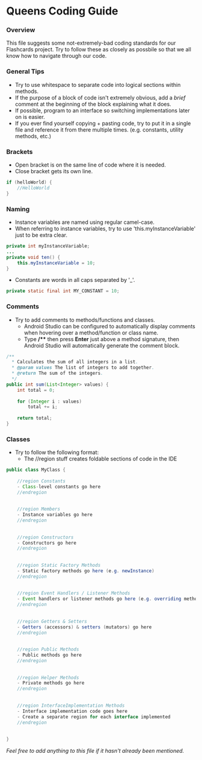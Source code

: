 # Queens Coding Guide 

### Overview
This file suggests some not-extremely-bad coding standards for our Flashcards project. Try to follow these 
as closely as possbile so that we all know how to navigate through our code.

### General Tips
- Try to use whitespace to separate code into logical sections within methods.
- If the purpose of a block of code isn't extremely obvious, add a *brief* comment 
at the beginning of the block explaining what it does.
- If possible, program to an interface so switching implementations later on is easier.
- If you ever find yourself copying + pasting code, try to put it in a single file and reference
it from there multiple times. (e.g. constants, utility methods, etc.)


### Brackets
- Open bracket is on the same line of code where it is needed.
- Close bracket gets its own line.  

```java
if (helloWorld) {
	//HelloWorld
}
```

### Naming
- Instance variables are named using regular camel-case.
- When referring to instance variables, try to use 'this.myInstanceVariable' just to be extra clear.  
```java
private int myInstanceVariable;
...
private void ten() {
	this.myInstanceVariable = 10;
}
```

- Constants are words in all caps separated by '_'.  

```java
private static final int MY_CONSTANT = 10;
```

### Comments
- Try to add comments to methods/functions and classes.
	- Android Studio can be configured to automatically display comments when hovering over a method/function or class name.
	- Type __/\*\*__ then press __Enter__ just above a method signature, then Android Studio will automatically generate the comment block.  

```java
/**
  * Calculates the sum of all integers in a list.
  * @param values The list of integers to add together.
  * @return The sum of the integers.
  */
public int sum(List<Integer> values) {
	int total = 0;
	
	for (Integer i : values)
		total += i;
		
	return total;
}
```

### Classes
- Try to follow the following format:
	- The //region stuff creates foldable sections of code in the IDE  
  
```java
public class MyClass {
	
	//region Constants
	- Class-level constants go here
	//endregion
	
	
	//region Members
	- Instance variables go here
	//endregion
	
	
	//region Constructors
	- Constructors go here
	//endregion
	
	
	//region Static Factory Methods
	- Static factory methods go here (e.g. newInstance)
	//endregion
	
	
	//region Event Handlers / Listener Methods
	- Event handlers or listener methods go here (e.g. overriding methods like onSomethingHappened())
	//endregion
	
	
	//region Getters & Setters
	- Getters (accessors) & setters (mutators) go here
	//endregion
	
	
	//region Public Methods
	- Public methods go here
	//endregion
	
	
	//region Helper Methods
	- Private methods go here
	//endregion
	
	
	//region InterfaceImplementation Methods
	- Interface implementation code goes here
	- Create a separate region for each interface implemented
	//endregion
	
	
}
```

_Feel free to add anything to this file if it hasn't already been mentioned._